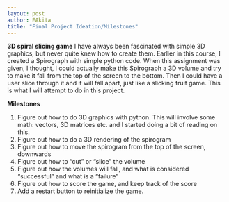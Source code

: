 ```yaml
---
layout: post
author: EAkita
title: "Final Project Ideation/Milestones"
---
```


**3D spiral slicing game**
I have always been fascinated with simple 3D graphics, but never quite knew how to create them. Earlier in this course, I created a Spirograph with simple python code. When this assignment was given, I thought, I could actually make this Spirograph a 3D volume and try to make it fall from the top of the screen to the bottom. Then I could have a user slice through it and it will fall apart, just like a slicking fruit game. This is what I will attempt to do in this project. 

**Milestones**
1. Figure out how to do 3D graphics with python. This will involve some math: vectors, 3D matrices etc. and I started doing a bit of reading on this.
2. Figure out how to do a 3D rendering of the spirogram
3. Figure out how to move the spirogram from the top of the screen, downwards
4. Figure out how to “cut” or “slice” the volume
5. Figure out how the volumes will fall, and what is considered “successful” and what is a “failure”
6. Figure out how to score the game, and keep track of the score
7. Add a restart button to reinitialize the game. 
